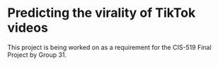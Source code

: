 # Predicting the virality of TikTok videos
This project is being worked on as a requirement for the CIS-519 Final Project by Group 31.
